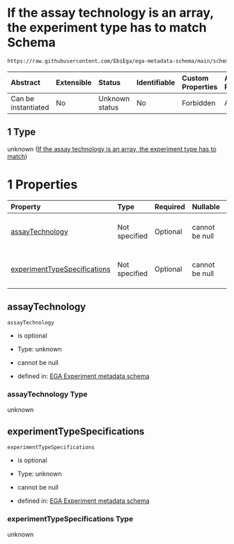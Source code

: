 # If the assay technology is an array, the experiment type has to match Schema

```txt
https://raw.githubusercontent.com/EbiEga/ega-metadata-schema/main/schemas/EGA.experiment.json#/oneOf/1
```



| Abstract            | Extensible | Status         | Identifiable | Custom Properties | Additional Properties | Access Restrictions | Defined In                                                                           |
| :------------------ | :--------- | :------------- | :----------- | :---------------- | :-------------------- | :------------------ | :----------------------------------------------------------------------------------- |
| Can be instantiated | No         | Unknown status | No           | Forbidden         | Allowed               | none                | [EGA.experiment.json\*](../../../schemas/EGA.experiment.json "open original schema") |

## 1 Type

unknown ([If the assay technology is an array, the experiment type has to match](ega-9-oneof-if-the-assay-technology-is-an-array-the-experiment-type-has-to-match.md))

# 1 Properties

| Property                                                      | Type          | Required | Nullable       | Defined by                                                                                                                                                                                                                                                                                                     |
| :------------------------------------------------------------ | :------------ | :------- | :------------- | :------------------------------------------------------------------------------------------------------------------------------------------------------------------------------------------------------------------------------------------------------------------------------------------------------------- |
| [assayTechnology](#assaytechnology)                           | Not specified | Optional | cannot be null | [EGA Experiment metadata schema](ega-9-oneof-if-the-assay-technology-is-an-array-the-experiment-type-has-to-match-properties-assaytechnology.md "https://raw.githubusercontent.com/EbiEga/ega-metadata-schema/main/schemas/EGA.experiment.json#/oneOf/1/properties/assayTechnology")                           |
| [experimentTypeSpecifications](#experimenttypespecifications) | Not specified | Optional | cannot be null | [EGA Experiment metadata schema](ega-9-oneof-if-the-assay-technology-is-an-array-the-experiment-type-has-to-match-properties-experimenttypespecifications.md "https://raw.githubusercontent.com/EbiEga/ega-metadata-schema/main/schemas/EGA.experiment.json#/oneOf/1/properties/experimentTypeSpecifications") |

## assayTechnology



`assayTechnology`

*   is optional

*   Type: unknown

*   cannot be null

*   defined in: [EGA Experiment metadata schema](ega-9-oneof-if-the-assay-technology-is-an-array-the-experiment-type-has-to-match-properties-assaytechnology.md "https://raw.githubusercontent.com/EbiEga/ega-metadata-schema/main/schemas/EGA.experiment.json#/oneOf/1/properties/assayTechnology")

### assayTechnology Type

unknown

## experimentTypeSpecifications



`experimentTypeSpecifications`

*   is optional

*   Type: unknown

*   cannot be null

*   defined in: [EGA Experiment metadata schema](ega-9-oneof-if-the-assay-technology-is-an-array-the-experiment-type-has-to-match-properties-experimenttypespecifications.md "https://raw.githubusercontent.com/EbiEga/ega-metadata-schema/main/schemas/EGA.experiment.json#/oneOf/1/properties/experimentTypeSpecifications")

### experimentTypeSpecifications Type

unknown
